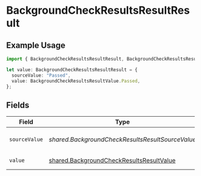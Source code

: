 # BackgroundCheckResultsResultResult

## Example Usage

```typescript
import { BackgroundCheckResultsResultResult, BackgroundCheckResultsResultValue } from "@stackone/stackone-client-ts/sdk/models/shared";

let value: BackgroundCheckResultsResultResult = {
  sourceValue: "Passed",
  value: BackgroundCheckResultsResultValue.Passed,
};
```

## Fields

| Field                                                                                                       | Type                                                                                                        | Required                                                                                                    | Description                                                                                                 | Example                                                                                                     |
| ----------------------------------------------------------------------------------------------------------- | ----------------------------------------------------------------------------------------------------------- | ----------------------------------------------------------------------------------------------------------- | ----------------------------------------------------------------------------------------------------------- | ----------------------------------------------------------------------------------------------------------- |
| `sourceValue`                                                                                               | *shared.BackgroundCheckResultsResultSourceValue*                                                            | :heavy_minus_sign:                                                                                          | The source value of the test result.                                                                        | Passed                                                                                                      |
| `value`                                                                                                     | [shared.BackgroundCheckResultsResultValue](../../../sdk/models/shared/backgroundcheckresultsresultvalue.md) | :heavy_minus_sign:                                                                                          | The result of the test.                                                                                     | passed                                                                                                      |
